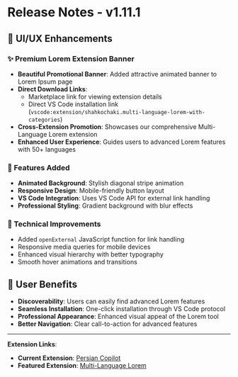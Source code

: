 # Release Notes - v1.11.1

## 🎨 UI/UX Enhancements

### ✨ Premium Lorem Extension Banner

- **Beautiful Promotional Banner**: Added attractive animated banner to Lorem Ipsum page
- **Direct Download Links**:
  - Marketplace link for viewing extension details
  - Direct VS Code installation link (`vscode:extension/shahkochaki.multi-language-lorem-with-categories`)
- **Cross-Extension Promotion**: Showcases our comprehensive Multi-Language Lorem extension
- **Enhanced User Experience**: Guides users to advanced Lorem features with 50+ languages

### 🔗 Features Added

- **Animated Background**: Stylish diagonal stripe animation
- **Responsive Design**: Mobile-friendly button layout
- **VS Code Integration**: Uses VS Code API for external link handling
- **Professional Styling**: Gradient background with blur effects

### 📱 Technical Improvements

- Added `openExternal` JavaScript function for link handling
- Responsive media queries for mobile devices
- Enhanced visual hierarchy with better typography
- Smooth hover animations and transitions

## 🎯 User Benefits

- **Discoverability**: Users can easily find advanced Lorem features
- **Seamless Installation**: One-click installation through VS Code protocol
- **Professional Appearance**: Enhanced visual appeal of the Lorem tool
- **Better Navigation**: Clear call-to-action for advanced features

---

**Extension Links**:

- **Current Extension**: [Persian Copilot](https://marketplace.visualstudio.com/items?itemName=shahkochaki.vscode-persian-copilot)
- **Featured Extension**: [Multi-Language Lorem](https://marketplace.visualstudio.com/items?itemName=shahkochaki.multi-language-lorem-with-categories)
